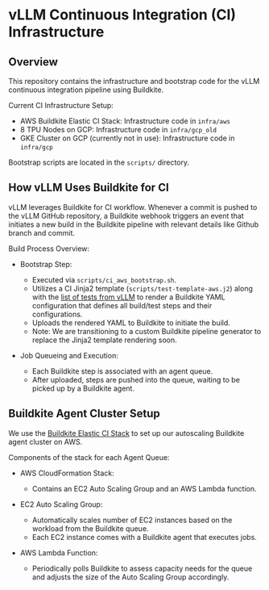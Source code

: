 # vLLM Continuous Integration (CI) Infrastructure

## Overview
This repository contains the infrastructure and bootstrap code for the vLLM continuous integration pipeline using Buildkite.

Current CI Infrastructure Setup:

- AWS Buildkite Elastic CI Stack: Infrastructure code in `infra/aws`
- 8 TPU Nodes on GCP: Infrastructure code in `infra/gcp_old`
- GKE Cluster on GCP (currently not in use): Infrastructure code in `infra/gcp`

Bootstrap scripts are located in the `scripts/` directory.

## How vLLM Uses Buildkite for CI
vLLM leverages Buildkite for CI workflow. Whenever a commit is pushed to the vLLM GitHub repository, a Buildkite webhook triggers an event that initiates a new build in the Buildkite pipeline with relevant details like Github branch and commit.

Build Process Overview:

- Bootstrap Step:
    - Executed via `scripts/ci_aws_bootstrap.sh`.
    - Utilizes a CI Jinja2 template (`scripts/test-template-aws.j2`) along with the [list of tests from vLLM](https://github.com/vllm-project/vllm/blob/main/.buildkite/test-pipeline.yaml) to render a Buildkite YAML configuration that defines all build/test steps and their configurations.
    - Uploads the rendered YAML to Buildkite to initiate the build.
    - Note: We are transitioning to a custom Buildkite pipeline generator to replace the Jinja2 template rendering soon.

- Job Queueing and Execution:
    - Each Buildkite step is associated with an agent queue.
    - After uploaded, steps are pushed into the queue, waiting to be picked up by a Buildkite agent.
    
## Buildkite Agent Cluster Setup
We use the [Buildkite Elastic CI Stack](https://github.com/buildkite/elastic-ci-stack-for-aws) to set up our autoscaling Buildkite agent cluster on AWS.

Components of the stack for each Agent Queue:

- AWS CloudFormation Stack:
    - Contains an EC2 Auto Scaling Group and an AWS Lambda function.

- EC2 Auto Scaling Group:
    - Automatically scales number of EC2 instances based on the workload from the Buildkite queue.
    - Each EC2 instance comes with a Buildkite agent that executes jobs.

- AWS Lambda Function:
    - Periodically polls Buildkite to assess capacity needs for the queue and adjusts the size of the Auto Scaling Group accordingly.
